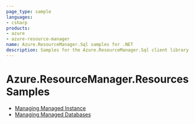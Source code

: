 ```yaml
---
page_type: sample
languages:
- csharp
products:
- azure
- azure-resource-manager
name: Azure.ResourceManager.Sql samples for .NET
description: Samples for the Azure.ResourceManager.Sql client library
---
```


# Azure.ResourceManager.Resources Samples

- [Managing Managed Instance](https://github.com/Azure/azure-sdk-for-net/blob/main/sdk/sqlmanagement/Azure.ResourceManager.Sql/samples/Sample1_ManagingManagedInstance.md)
- [Managing Managed Databases](https://github.com/Azure/azure-sdk-for-net/blob/main/sdk/sqlmanagement/Azure.ResourceManager.Sql/samples/Sample2_ManagingManagedDatabases.md)
